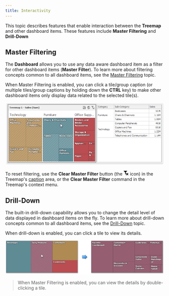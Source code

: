 ```yaml
---
title: Interactivity
---
```

This topic describes features that enable interaction between the **Treemap** and other dashboard items. These features include **Master Filtering** and **Drill-Down**

## Master Filtering
The **Dashboard** allows you to use any data aware dashboard item as a filter for other dashboard items (**Master Filter**). To learn more about filtering concepts common to all dashboard items, see the [Master Filtering](../../../../../dashboard-for-desktop/articles/dashboard-viewer/data-presentation/master-filtering.md) topic.

When Master Filtering is enabled, you can click a tile/group caption (or multiple tiles/group captions by holding down the **CTRL** key) to make other dashboard items only display data related to the selected tile(s).

![Treemap_MasterFiltering2](../../../../images/Img125442.png)

To reset filtering, use the **Clear Master Filter** button (the ![DataShaping_Interactivity_ClearSelection](../../../../images/Img19686.png) icon) in the Treemap's [caption](../../../../../dashboard-for-desktop/articles/dashboard-viewer/data-presentation/dashboard-layout.md) area, or the **Clear Master Filter** command in the Treemap's context menu.

## Drill-Down
The built-in drill-down capability allows you to change the detail level of data displayed in dashboard items on the fly. To learn more about drill-down concepts common to all dashboard items, see the [Drill-Down](../../../../../dashboard-for-desktop/articles/dashboard-viewer/data-presentation/drill-down.md) topic.

When drill-down is enabled, you can click a tile to view its details.

![Treemap_DrillDown](../../../../images/Img127987.png)

> When Master Filtering is enabled, you can view the details by double-clicking a tile.
